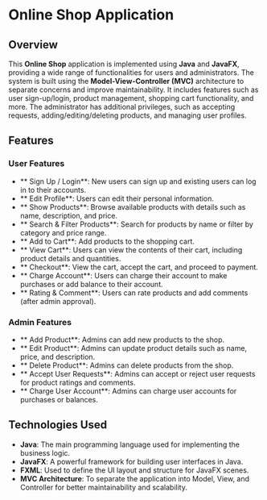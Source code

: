 #  Online Shop Application

##  Overview

This **Online Shop** application is implemented using **Java** and **JavaFX**, providing a wide range of functionalities for users and administrators. The system is built using the **Model-View-Controller (MVC)** architecture to separate concerns and improve maintainability. It includes features such as user sign-up/login, product management, shopping cart functionality, and more. The administrator has additional privileges, such as accepting requests, adding/editing/deleting products, and managing user profiles.

##  Features

###  User Features
- ** Sign Up / Login**: New users can sign up and existing users can log in to their accounts.
- ** Edit Profile**: Users can edit their personal information.
- ** Show Products**: Browse available products with details such as name, description, and price.
- ** Search & Filter Products**: Search for products by name or filter by category and price range.
- ** Add to Cart**: Add products to the shopping cart.
- ** View Cart**: Users can view the contents of their cart, including product details and quantities.
- ** Checkout**: View the cart, accept the cart, and proceed to payment.
- ** Charge Account**: Users can charge their account to make purchases or add balance to their account.
- ** Rating & Comment**: Users can rate products and add comments (after admin approval).

###  Admin Features
- ** Add Product**: Admins can add new products to the shop.
- ** Edit Product**: Admins can update product details such as name, price, and description.
- ** Delete Product**: Admins can delete products from the shop.
- ** Accept User Requests**: Admins can accept or reject user requests for product ratings and comments.
- ** Charge User Account**: Admins can charge user accounts for purchases or balances.

##  Technologies Used

- **Java**: The main programming language used for implementing the business logic.
- **JavaFX**: A powerful framework for building user interfaces in Java.
- **FXML**: Used to define the UI layout and structure for JavaFX scenes.
- **MVC Architecture**: To separate the application into Model, View, and Controller for better maintainability and scalability.
